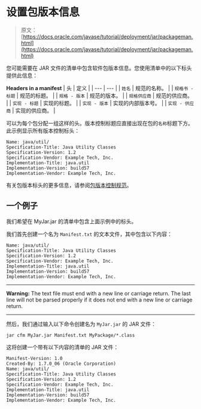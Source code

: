 # 设置包版本信息

> 原文： [https://docs.oracle.com/javase/tutorial/deployment/jar/packageman.html](https://docs.oracle.com/javase/tutorial/deployment/jar/packageman.html)

您可能需要在 JAR 文件的清单中包含软件包版本信息。您使用清单中的以下标头提供此信息：

**Headers in a manifest**
| 头 | 定义 |
| --- | --- |
| `姓名` | 规范的名称。 |
| `规格书 - 标题` | 规范的标题。 |
| `规格 - 版本` | 规范的版本。 |
| `规格供应商` | 规范的供应商。 |
| `实现 - 标题` | 实现的标题。 |
| `实现 - 版本` | 实现的内部版本号。 |
| `实现 - 供应商` | 实现的供应商。 |

可以为每个包分配一组这样的头。版本控制标题应直接出现在包的`名称`标题下方。此示例显示所有版本控制标头：

```
Name: java/util/
Specification-Title: Java Utility Classes
Specification-Version: 1.2
Specification-Vendor: Example Tech, Inc.
Implementation-Title: java.util
Implementation-Version: build57
Implementation-Vendor: Example Tech, Inc.

```

有关包版本标头的更多信息，请参阅[包版本控制规范](https://docs.oracle.com/javase/8/docs/technotes/guides/versioning/spec/versioning2.html#wp89936)。

## 一个例子

我们希望在 MyJar.jar 的清单中包含上面示例中的标头。

我们首先创建一个名为 `Manifest.txt` 的文本文件，其中包含以下内容：

```
Name: java/util/
Specification-Title: Java Utility Classes
Specification-Version: 1.2
Specification-Vendor: Example Tech, Inc.
Implementation-Title: java.util 
Implementation-Version: build57
Implementation-Vendor: Example Tech, Inc.

```

* * *

**Warning:** The text file must end with a new line or carriage return. The last line will not be parsed properly if it does not end with a new line or carriage return.

* * *

然后，我们通过输入以下命令创建名为 `MyJar.jar` 的 JAR 文件：

```
jar cfm MyJar.jar Manifest.txt MyPackage/*.class

```

这将创建一个带有以下内容的清单的 JAR 文件：

```
Manifest-Version: 1.0
Created-By: 1.7.0_06 (Oracle Corporation)
Name: java/util/
Specification-Title: Java Utility Classes
Specification-Version: 1.2
Specification-Vendor: Example Tech, Inc.
Implementation-Title: java.util 
Implementation-Version: build57
Implementation-Vendor: Example Tech, Inc.

```